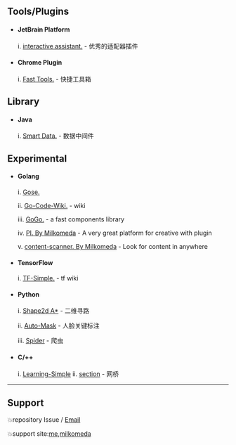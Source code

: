 ## Tools/Plugins

- #### JetBrain Platform
    i.  [interactive assistant.](https://github.com/lauvinson/interactive-assistant) - 优秀的适配器插件


- #### Chrome Plugin
    i.  [Fast Tools.](https://github.com/milkomeda-org/anybase) - 快捷工具箱


## Library
- #### Java
    i. [Smart Data.](https://github.com/lauvinson/smart-data.git) - 数据中间件

## Experimental
- #### Golang
    i. [Gose.](https://github.com/lauvinson/gose)

    ii. [Go-Code-Wiki.](https://github.com/lauvinson/go-simple-learning) - wiki
    
    iii. [GoGo.](https://github.com/lauvinson/gogo) - a fast components library
    
    iv. [PI. By Milkomeda](https://github.com/milkomeda-org/PI) - A very great platform for creative with plugin
    
    v. [content-scanner. By Milkomeda](https://github.com/milkomeda-org/content-scanner) - Look for content in anywhere
- #### TensorFlow
    i. [TF-Simple.](https://github.com/lauvinson/tf-model) - tf wiki
- #### Python
    i. [Shape2d A*](https://github.com/lauvinson/hacker-2019-guitar) - 二维寻路

    ii. [Auto-Mask](https://github.com/lauvinson/auto-mask) - 人脸关键标注
    
    iii. [Spider](https://github.com/lauvinson/myspider) - 爬虫
- #### C/++
    i. [Learning-Simple](https://github.com/lauvinson/c-learn) 
    ii. [section](https://github.com/lauvinson/section) - 网桥

---
## Support
:boom:repository Issue / [Email](mailto:wincentlauvinson@gmail.com)

:boom:support site:[me](https://www.lauvinson.com),[milkomeda](https://www.milkomeda.org)
